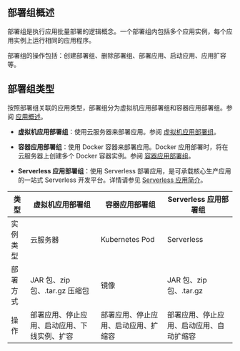## 部署组概述

部署组是执行应用批量部署的逻辑概念。一个部署组内包括多个应用实例，每个应用实例上运行相同的应用程序。

部署组的操作包括：创建部署组、删除部署组、部署应用、启动应用、应用扩容等。

## 部署组类型
按照部署组关联的应用类型，部署组分为虚拟机应用部署组和容器应用部署组。参阅 [应用概述](https://cloud.tencent.com/document/product/649/16931)。

- **虚拟机应用部署组**：使用云服务器来部署应用。参阅 [虚拟机应用部署组](https://cloud.tencent.com/document/product/649/15524)。

- **容器应用部署组**：使用 Docker 容器来部署应用。Docker 应用部署时，将在云服务器上创建多个 Docker 容器实例。参阅 [容器应用部署组](https://cloud.tencent.com/document/product/649/15525)。

- **Serverless 应用部署组**：使用 Serverless 部署应用，是可承载核心生产应用的一站式 Serverless 开发平台。详情请参见 [Serverless 应用简介](https://cloud.tencent.com/document/product/649/38619)。

| 类型 | 虚拟机应用部署组 |容器应用部署组| Serverless 应用部署组 |
|---|---|---|---|
|实例类型|云服务器|Kubernetes Pod|Serverless
|部署方式|JAR 包、zip 包、.tar.gz 压缩包|镜像|JAR 包、zip 包、.tar.gz|
|操作|部署应用、停止应用、启动应用、下线实例、扩容|部署应用、停止应用、启动应用、扩缩容|部署应用、停止应用、启动应用、自动扩缩容|

